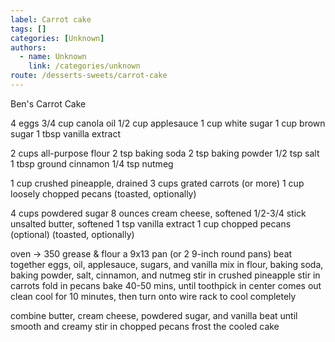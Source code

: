 ```yaml
---
label: Carrot cake
tags: []
categories: [Unknown]
authors:
  - name: Unknown
    link: /categories/unknown
route: /desserts-sweets/carrot-cake
---
```


Ben's Carrot Cake

4 eggs
3/4 cup canola oil
1/2 cup applesauce
1 cup white sugar
1 cup brown sugar
1 tbsp vanilla extract

2 cups all-purpose flour
2 tsp baking soda
2 tsp baking powder
1/2 tsp salt
1 tbsp ground cinnamon
1/4 tsp nutmeg

1 cup crushed pineapple, drained
3 cups grated carrots (or more)
1 cup loosely chopped pecans (toasted, optionally)

4 cups powdered sugar
8 ounces cream cheese, softened
1/2-3/4 stick unsalted butter, softened
1 tsp vanilla extract
1 cup chopped pecans (optional) (toasted, optionally)

oven -> 350
grease & flour a 9x13 pan (or 2 9-inch round pans)
beat together eggs, oil, applesauce, sugars, and vanilla
mix in flour, baking soda, baking powder, salt, cinnamon, and nutmeg
stir in crushed pineapple
stir in carrots
fold in pecans
bake 40-50 mins, until toothpick in center comes out clean
cool for 10 minutes, then turn onto wire rack to cool completely

combine butter, cream cheese, powdered sugar, and vanilla
beat until smooth and creamy
stir in chopped pecans
frost the cooled cake
